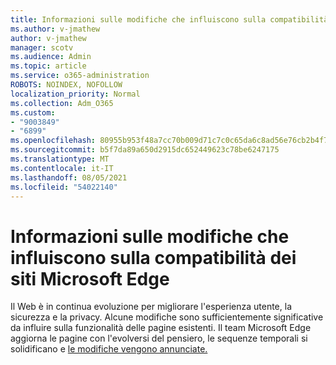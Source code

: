 ```yaml
---
title: Informazioni sulle modifiche che influiscono sulla compatibilità dei siti Microsoft Edge
ms.author: v-jmathew
author: v-jmathew
manager: scotv
ms.audience: Admin
ms.topic: article
ms.service: o365-administration
ROBOTS: NOINDEX, NOFOLLOW
localization_priority: Normal
ms.collection: Adm_O365
ms.custom:
- "9003849"
- "6899"
ms.openlocfilehash: 80955b953f48a7cc70b009d71c7c0c65da6c8ad56e76cb2b4f76edd2486dc076
ms.sourcegitcommit: b5f7da89a650d2915dc652449623c78be6247175
ms.translationtype: MT
ms.contentlocale: it-IT
ms.lasthandoff: 08/05/2021
ms.locfileid: "54022140"
---
```

# <a name="learn-about-site-compatibilityaffecting-changes-coming-to-microsoft-edge"></a>Informazioni sulle modifiche che influiscono sulla compatibilità dei siti Microsoft Edge

Il Web è in continua evoluzione per migliorare l'esperienza utente, la sicurezza e la privacy. Alcune modifiche sono sufficientemente significative da influire sulla funzionalità delle pagine esistenti. Il team Microsoft Edge aggiorna le pagine con l'evolversi del pensiero, le sequenze temporali si solidificano e [le modifiche vengono annunciate.](https://go.microsoft.com/fwlink/?linkid=2135534)
